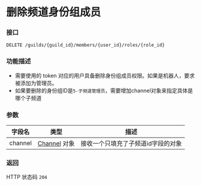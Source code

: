 # 删除频道身份组成员

### 接口
`DELETE /guilds/{guild_id}/members/{user_id}/roles/{role_id}`

### 功能描述
- 需要使用的 token 对应的用户具备删除身份组成员权限。如果是机器人，要求被添加为管理员。
- 如果要删除的身份组ID是`5-子频道管理员`，需要增加channel对象来指定具体是哪个子频道

### 参数
| 字段名 | 类型 | 描述 |
| --- | --- | --- |
| channel | [Channel](../channel/model.md#Channel) 对象 | 接收一个只填充了子频道id字段的对象 |

### 返回
HTTP 状态码 `204`